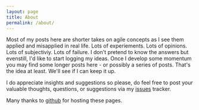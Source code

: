 ```yaml
---
layout: page
title: About
permalink: /about/
---
```


Most of my posts here are shorter takes on agile concepts as I see them applied and misapplied in real life. Lots of experiements. Lots of opinions. Lots of subjectiviy. Lots of failure. I don't pretend to know the answers but evenstill, I'd like to start logging my ideas. Once I develop some momentum you may find some longer posts here - or possibly a series of posts. That's the idea at least. We'll see if I can keep it up.

I do appreciate insights and suggestions so please, do feel free to post your valuable thoughts, questions, or suggestions via my [issues](https://github.com/EffectiveProgrammingWebsites/com.effectiveprogramming.blog/issues) tracker.

Many thanks to [github](https://pages.github.com/) for hosting these pages.
